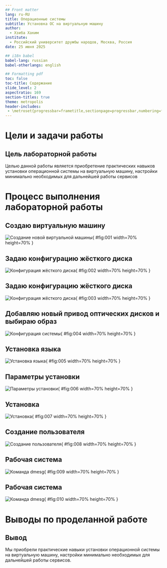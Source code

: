 ```yaml
---
## Front matter
lang: ru-RU
title: Операционные системы
subtitle: Установка ОС на виртуальную машину
author:
  - Хзиба Хаким
institute:
  - Российский университет дружбы народов, Москва, Россия
date: 25 июня 2025

## i18n babel
babel-lang: russian
babel-otherlangs: english

## Formatting pdf
toc: false
toc-title: Содержание
slide_level: 2
aspectratio: 169
section-titles: true
theme: metropolis
header-includes:
 - \metroset{progressbar=frametitle,sectionpage=progressbar,numbering=fraction}
---
```


# Цели и задачи работы

## Цель лабораторной работы

Целью данной работы является приобретение практических навыков установки операционной системы на виртуальную машину, настройки минимально необходимых для дальнейшей работы сервисов

# Процесс выполнения лабораторной работы

## Создаю виртуальную машину

![Создание новой виртуальной машины](image/01.png){ #fig:001 width=70% height=70% }

## Задаю конфигурацию жёсткого диска

![Конфигурация жёсткого диска](image/02.png){ #fig:002 width=70% height=70% }

## Задаю конфигурацию жёсткого диска

![Конфигурация жёсткого диска](image/03.png){ #fig:003 width=70% height=70% }

## Добавляю новый привод оптических дисков и выбираю образ 

![Конфигурация системы](image/04.png){ #fig:004 width=70% height=70% }

## Установка языка

![Установка языка](image/05.png){ #fig:005 width=70% height=70% }

## Параметры установки

![Параметры установки](image/06.png){ #fig:006 width=70% height=70% }

## Установка

![Установка](image/07.png){ #fig:007 width=70% height=70% }

## Создание пользователя

![Создание пользователя](image/08.png){ #fig:008 width=70% height=70% }

## Рабочая система

![Команда dmesg](image/09.png){ #fig:009 width=70% height=70% }

## Рабочая система

![Команда dmesg](image/10.png){ #fig:010 width=70% height=70% }

# Выводы по проделанной работе

## Вывод

Мы приобрели практические навыки установки операционной системы на виртуальную машину, настройки минимально необходимых для дальнейшей работы сервисов.